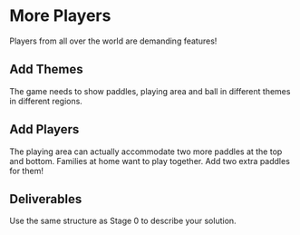 # More Players

Players from all over the world are demanding features!

## Add Themes

The game needs to show paddles, playing area and ball in different themes
in different regions.

## Add Players

The playing area can actually accommodate two more paddles
at the top and bottom. Families at home want to play together.
Add two extra paddles for them!

## Deliverables

Use the same structure as Stage 0 to describe your solution.

